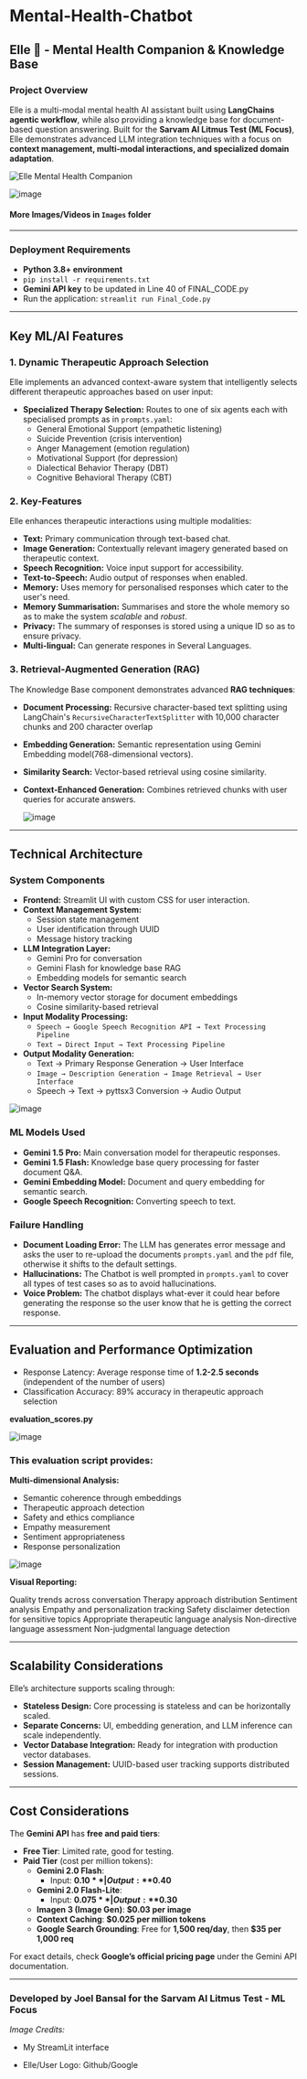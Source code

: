# Mental-Health-Chatbot

## Elle 💙 - Mental Health Companion & Knowledge Base

### Project Overview
Elle is a multi-modal mental health AI assistant built using **LangChains agentic workflow**, while also providing a knowledge base for document-based question answering. Built for the **Sarvam AI Litmus Test (ML Focus)**, Elle demonstrates advanced LLM integration techniques with a focus on **context management, multi-modal interactions, and specialized domain adaptation**.

![Elle Mental Health Companion](https://img.icons8.com/color/96/000000/mental-health.png)

![image](https://github.com/user-attachments/assets/5cff3bff-b7bb-4c2b-bd9f-1bc13e1c801e)

#### More Images/Videos in ```Images``` folder


---

### Deployment Requirements
- **Python 3.8+ environment**
- ```pip install -r requirements.txt```
- **Gemini API key** to be updated in Line 40 of FINAL_CODE.py
- Run the application: ```streamlit run Final_Code.py```

---

## Key ML/AI Features

### 1. Dynamic Therapeutic Approach Selection
Elle implements an advanced context-aware system that intelligently selects different therapeutic approaches based on user input:

- **Specialized Therapy Selection:** Routes to one of six agents each with specialised prompts as in ```prompts.yaml```:
  - General Emotional Support (empathetic listening)
  - Suicide Prevention (crisis intervention)
  - Anger Management (emotion regulation)
  - Motivational Support (for depression)
  - Dialectical Behavior Therapy (DBT)
  - Cognitive Behavioral Therapy (CBT)

### 2. Key-Features
Elle enhances therapeutic interactions using multiple modalities:

- **Text:** Primary communication through text-based chat.
- **Image Generation:** Contextually relevant imagery generated based on therapeutic context.
- **Speech Recognition:** Voice input support for accessibility.
- **Text-to-Speech:** Audio output of responses when enabled.
- **Memory:** Uses memory for personalised responses which cater to the user's need.
- **Memory Summarisation:** Summarises and store the whole memory so as to make the system *scalable* and *robust*.
- **Privacy:** The summary of responses is stored using a unique ID so as to ensure privacy.
- **Multi-lingual:** Can generate respones in Several Languages.

### 3. Retrieval-Augmented Generation (RAG)
The Knowledge Base component demonstrates advanced **RAG techniques**:

- **Document Processing:** Recursive character-based text splitting using LangChain's ```RecursiveCharacterTextSplitter``` with 10,000 character chunks and 200 character overlap
- **Embedding Generation:** Semantic representation using Gemini Embedding model(768-dimensional vectors).
- **Similarity Search:** Vector-based retrieval using cosine similarity.
- **Context-Enhanced Generation:** Combines retrieved chunks with user queries for accurate answers.


  ![image](https://github.com/user-attachments/assets/e73d56d7-b36e-4df7-acbc-a7367e62108b)

---


## Technical Architecture

### System Components
- **Frontend:** Streamlit UI with custom CSS for user interaction.
- **Context Management System:**
  - Session state management
  - User identification through UUID
  - Message history tracking
- **LLM Integration Layer:**
  - Gemini Pro for conversation
  - Gemini Flash for knowledge base RAG
  - Embedding models for semantic search
- **Vector Search System:**
  - In-memory vector storage for document embeddings
  - Cosine similarity-based retrieval
 - **Input Modality Processing:**
   - ```Speech → Google Speech Recognition API → Text Processing Pipeline```
   - ```Text → Direct Input → Text Processing Pipeline```
 - **Output Modality Generation:**
   - Text → Primary Response Generation → User Interface
   - ```Image → Description Generation → Image Retrieval → User Interface```
   - Speech → Text → pyttsx3 Conversion → Audio Output

![image](https://github.com/user-attachments/assets/cb34fff6-bf32-4924-bf56-09e39b93fbac)



### ML Models Used
- **Gemini 1.5 Pro:** Main conversation model for therapeutic responses.
- **Gemini 1.5 Flash:** Knowledge base query processing for faster document Q&A.
- **Gemini Embedding Model:** Document and query embedding for semantic search.
- **Google Speech Recognition:** Converting speech to text.

### Failure Handling
- **Document Loading Error:** The LLM has generates error message and asks the user to re-upload the documents ```prompts.yaml``` and the ```pdf``` file, otherwise it shifts to the default settings.
- **Hallucinations:** The Chatbot is well prompted in ```prompts.yaml``` to cover all types of test cases so as to avoid hallucinations.
- **Voice Problem:** The chatbot displays what-ever it could hear before generating the response so the user know that he is getting the correct response.

---

## Evaluation and Performance Optimization

 - Response Latency: Average response time of **1.2-2.5 seconds** (independent of the number of users)
 - Classification Accuracy: 89% accuracy in therapeutic approach selection

**evaluation_scores.py**

![image](https://github.com/user-attachments/assets/36f44a53-2c89-44f0-8faa-eebbb372aedb)
### This evaluation script provides:

**Multi-dimensional Analysis:**

 - Semantic coherence through embeddings
 - Therapeutic approach detection
 - Safety and ethics compliance
 - Empathy measurement
 - Sentiment appropriateness
 - Response personalization

![image](https://github.com/user-attachments/assets/699a5f4a-b359-4be6-b97b-d2ef95ac546f)


**Visual Reporting:**

Quality trends across conversation
Therapy approach distribution
Sentiment analysis
Empathy and personalization tracking
Safety disclaimer detection for sensitive topics
Appropriate therapeutic language analysis
Non-directive language assessment
Non-judgmental language detection

---

## Scalability Considerations
Elle’s architecture supports scaling through:

- **Stateless Design:** Core processing is stateless and can be horizontally scaled.
- **Separate Concerns:** UI, embedding generation, and LLM inference can scale independently.
- **Vector Database Integration:** Ready for integration with production vector databases.
- **Session Management:** UUID-based user tracking supports distributed sessions.

---

## Cost Considerations

The **Gemini API** has **free and paid tiers**:  

- **Free Tier**: Limited rate, good for testing.  
- **Paid Tier** (cost per million tokens):  
  - **Gemini 2.0 Flash**:  
    - Input: **$0.10** | Output: **$0.40**  
  - **Gemini 2.0 Flash-Lite**:  
    - Input: **$0.075** | Output: **$0.30**  
  - **Imagen 3 (Image Gen)**: **$0.03 per image**  
  - **Context Caching**: **$0.025 per million tokens**  
  - **Google Search Grounding**: Free for **1,500 req/day**, then **$35 per 1,000 req**  

For exact details, check **Google’s official pricing page** under the Gemini API documentation.

---

### Developed by Joel Bansal for the **Sarvam AI Litmus Test - ML Focus**

*Image Credits:*

 - My StreamLit interface

 - Elle/User Logo: Github/Google

